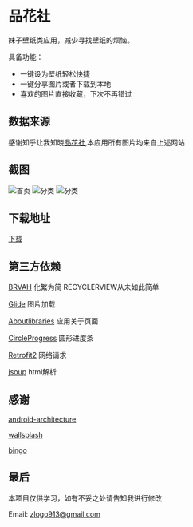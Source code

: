 # 品花社

妹子壁纸类应用，减少寻找壁纸的烦恼。

具备功能：

- 一键设为壁纸轻松快捷
- 一键分享图片或者下载到本地
- 喜欢的图片直接收藏，下次不再错过

## 数据来源

感谢知乎让我知晓[品花社](http://m36.com),本应用所有图片均来自上述网站

## 截图

![首页](https://github.com/zhoujunjiang/MM36D/blob/master/screenshots/home.jpg)
![分类](https://github.com/zhoujunjiang/MM36D/blob/master/screenshots/categroy.jpg)
![分类](https://github.com/zhoujunjiang/MM36D/blob/master/screenshots/detail.jpg)

## 下载地址

[下载](http://fir.im/qvge)

## 第三方依赖

[BRVAH](https://github.com/CymChad/BaseRecyclerViewAdapterHelper) 化繁为简
RECYCLERVIEW从未如此简单

[Glide](https://github.com/bumptech/glide) 图片加载

[Aboutlibraries](https://github.com/mikepenz) 应用关于页面

[CircleProgress](https://github.com/lzyzsd/CircleProgress) 圆形进度条

[Retrofit2](https://github.com/square/retrofit) 网络请求

[jsoup](https://jsoup.org/) html解析

## 感谢

[android-architecture](https://github.com/googlesamples/android-architecture)

[wallsplash](https://github.com/mikepenz/wallsplash-android)

[bingo](https://github.com/sfsheng0322/Bingo)

## 最后

本项目仅供学习，如有不妥之处请告知我进行修改

Email: zlogo913@gmail.com




